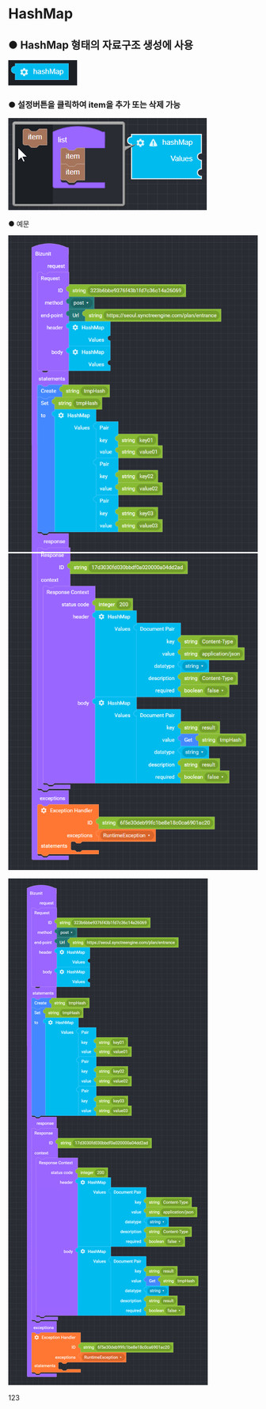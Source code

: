 # HashMap

## ● HashMap 형태의 자료구조 생성에 사용

![](../../.gitbook/assets/image%20%286%29.png)

### ● 설정버튼을 클릭하여 item을 추가 또는 삭제 가능

![](../../.gitbook/assets/image%20%2811%29.png)

● 예문

![](../../.gitbook/assets/image-2-.png)
![](../../.gitbook/assets/image-3-.png)

![](../../.gitbook/assets/image_waifu2x_art_noise1_scale_tta_1.png)

123

